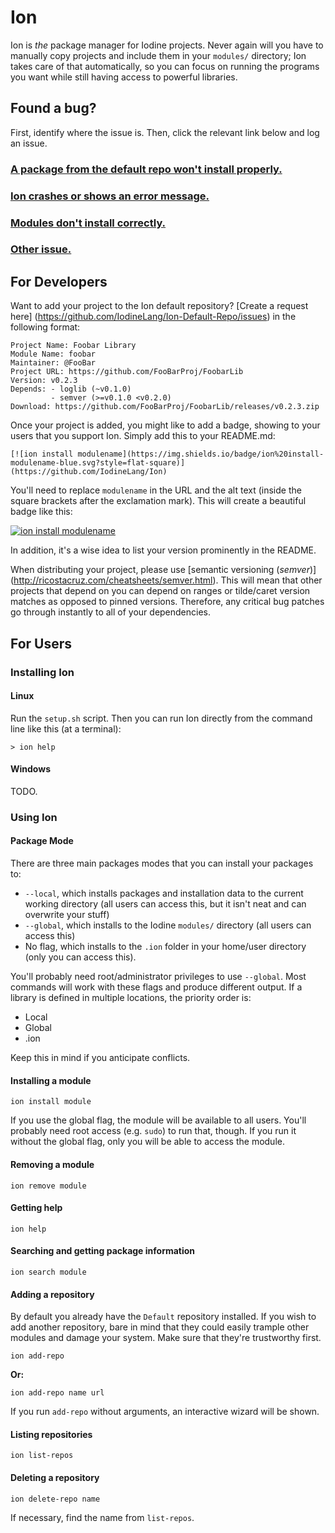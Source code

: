# Ion
Ion is *the* package manager for Iodine projects. Never again will you have to
manually copy projects and include them in your `modules/` directory; Ion takes
care of that automatically, so you can focus on running the programs you want 
while still having access to powerful libraries.

## Found a bug?
First, identify where the issue is. Then, click the relevant link below and log an issue.

### [A package from the default repo won't install properly.](https://github.com/IodineLang/Ion-Default-Repo/issues)

### [Ion crashes or shows an error message.](https://github.com/IodineLang/Ion/issues)

### [Modules don't install correctly.](https://github.com/IodineLang/Ion/issues)

### [Other issue.](https://github.com/IodineLang/Ion/issues)

## For Developers
Want to add your project to the Ion default repository? [Create a request here]
(https://github.com/IodineLang/Ion-Default-Repo/issues) in the following format:

    Project Name: Foobar Library
    Module Name: foobar
    Maintainer: @FooBar
    Project URL: https://github.com/FooBarProj/FoobarLib
    Version: v0.2.3
    Depends: - loglib (~v0.1.0)
             - semver (>=v0.1.0 <v0.2.0)
    Download: https://github.com/FooBarProj/FoobarLib/releases/v0.2.3.zip
    
Once your project is added, you might like to add a badge, showing to your users
that you support Ion. Simply add this to your README.md:

    [![ion install modulename](https://img.shields.io/badge/ion%20install-modulename-blue.svg?style=flat-square)](https://github.com/IodineLang/Ion)
    
    
You'll need to replace `modulename` in the URL and the alt text (inside the 
square brackets after the exclamation mark). This will create a beautiful 
badge like this:

[![ion install modulename](https://img.shields.io/badge/ion%20install-modulename-blue.svg?style=flat-square)](https://github.com/IodineLang/Ion)

In addition, it's a wise idea to list your version prominently in the README.

When distributing your project, please use [semantic versioning (*semver*)]
(http://ricostacruz.com/cheatsheets/semver.html). This will mean that other 
projects that depend on you can depend on ranges or tilde/caret version matches
as opposed to pinned versions. Therefore, any critical bug patches go through 
instantly to all of your dependencies.

## For Users
### Installing Ion
#### Linux
Run the `setup.sh` script. Then you can run Ion directly from the command line
like this (at a terminal):

    > ion help

#### Windows
TODO.

### Using Ion
#### Package Mode
There are three main packages modes that you can install your packages to:
- `--local`, which installs packages and installation data to the current working directory (all users can access this, but
it isn't neat and can overwrite your stuff)
- `--global`, which installs to the Iodine `modules/` directory (all users can access this)
- No flag, which installs to the `.ion` folder in your home/user directory (only you can access this).

You'll probably need root/administrator privileges to use `--global`. Most commands will work with these flags and produce different output. If a library is defined in multiple locations, the priority order is:

- Local
- Global
- .ion

Keep this in mind if you anticipate conflicts.

#### Installing a module

    ion install module
    
If you use the global flag, the module will be available to all users. You'll 
probably need root access (e.g. `sudo`) to run that, though. If you run it 
without the global flag, only you will be able to access the module.

#### Removing a module

    ion remove module
    
#### Getting help

    ion help
    
#### Searching and getting package information

    ion search module
    
#### Adding a repository
By default you already have the `Default` repository installed. If you wish to 
add another repository, bare in mind that they could easily trample other 
modules and damage your system. Make sure that they're trustworthy first.

    ion add-repo
    
**Or:**

    ion add-repo name url
    
If you run `add-repo` without arguments, an interactive wizard will be shown.

#### Listing repositories

    ion list-repos
    
#### Deleting a repository

    ion delete-repo name
    
If necessary, find the name from `list-repos`.
